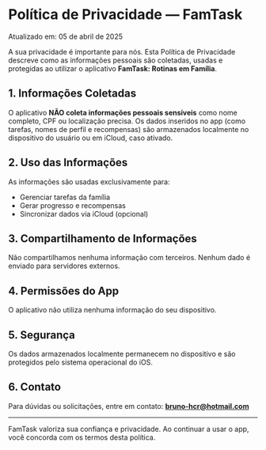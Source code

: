 # Política de Privacidade — FamTask

Atualizado em: 05 de abril de 2025

A sua privacidade é importante para nós. Esta Política de Privacidade descreve como as informações pessoais são coletadas, usadas e protegidas ao utilizar o aplicativo **FamTask: Rotinas em Família**.

## 1. Informações Coletadas
O aplicativo **NÃO coleta informações pessoais sensíveis** como nome completo, CPF ou localização precisa. Os dados inseridos no app (como tarefas, nomes de perfil e recompensas) são armazenados localmente no dispositivo do usuário ou em iCloud, caso ativado.

## 2. Uso das Informações
As informações são usadas exclusivamente para:
- Gerenciar tarefas da família
- Gerar progresso e recompensas
- Sincronizar dados via iCloud (opcional)

## 3. Compartilhamento de Informações
Não compartilhamos nenhuma informação com terceiros. Nenhum dado é enviado para servidores externos.

## 4. Permissões do App
O aplicativo não utiliza nenhuma informação do seu dispositivo.

## 5. Segurança
Os dados armazenados localmente permanecem no dispositivo e são protegidos pelo sistema operacional do iOS.

## 6. Contato
Para dúvidas ou solicitações, entre em contato: **bruno-hcr@hotmail.com**

---

FamTask valoriza sua confiança e privacidade. Ao continuar a usar o app, você concorda com os termos desta política.
